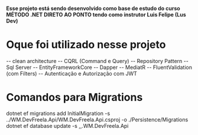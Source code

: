 
#### Esse projeto está sendo desenvolvido como base de estudo do curso MÉTODO .NET DIRETO AO PONTO tendo como instrutor Luis Felipe (Lus Dev)

# Oque foi utilizado nesse projeto
-- clean architecture
-- CQRL (Command e Query)
-- Repository Pattern
-- Sql Server
-- EntityFrameworkCore
-- Dapper
-- MediatR
-- FluentValidation (com Filters)
-- Autenticação e Autorização com JWT

# Comandos para Migrations
 dotnet ef migrations add InitialMigration -s ../WM.DevFreela.Api/WM.DevFreela.Api.csproj -o ./Persistence/Migrations
 dotnet ef database update -s ,,.WM.DevFreela.Api
 
